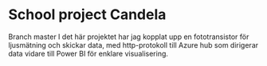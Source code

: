 # School project Candela

Branch master
I det här projektet har jag kopplat upp en fototransistor för ljusmätning och skickar data, med http-protokoll till Azure hub som dirigerar data vidare till Power BI för enklare visualisering.
